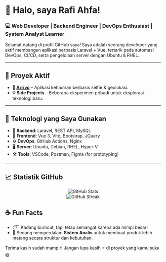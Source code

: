 # 👋 Halo, saya Rafi Ahfa!

### 💻 Web Developer | Backend Engineer | DevOps Enthusiast | System Analyst Learner

Selamat datang di profil GitHub saya! Saya adalah seorang developer yang aktif membangun aplikasi berbasis Laravel + Vue, tertarik pada automasi DevOps, CI/CD, serta pengelolaan server dengan Ubuntu & RHEL.

---

## 🚀 Proyek Aktif

- **🌟 [Arrivo](https://github.com/rafiahfa/arrivo)** – Aplikasi kehadiran berbasis selfie & geolokasi.
- **💡 Side Projects** – Beberapa eksperimen pribadi untuk eksplorasi teknologi baru.

---

## 🔧 Teknologi yang Saya Gunakan

- 🧠 **Backend**: Laravel, REST API, MySQL
- 🎨 **Frontend**: Vue 3, Vite, Bootstrap, JQuery
- ⚙️ **DevOps**: GitHub Actions, Nginx
- 🖥️ **Server**: Ubuntu, Debian, RHEL, Hyper-V
- 🛠️ **Tools**: VSCode, Postman, Figma (for prototyping)

---

## 📈 Statistik GitHub

<p align="center">
  <img src="https://github-readme-stats.vercel.app/api?username=rafiahfa&show_icons=true&theme=tokyonight" alt="GitHub Stats" />
  <br>
  <img src="https://github-readme-streak-stats.herokuapp.com/?user=rafiahfa&theme=tokyonight" alt="GitHub Streak" />
</p>


## ☕ Fun Facts

- 😴 Kadang burnout, tapi tetap semangat karena ada mimpi besar!
- 🧠 Sedang memperdalam **Sistem Analis** untuk membuat produk lebih matang secara struktur dan kebutuhan.

Terima kasih sudah mampir! Jangan lupa kasih ⭐ di proyek yang kamu suka 😄
